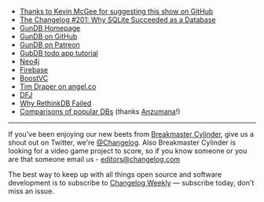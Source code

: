 - [Thanks to Kevin McGee for suggesting this show on GitHub](https://github.com/thechangelog/ping/issues/593)
- [The Changelog #201: Why SQLite Succeeded as a Database](https://changelog.com/podcast/201)
- [GunDB Homepage](http://gun.js.org/)
- [GunDB on GitHub](https://github.com/amark/gun)
- [GunDB on Patreon](https://www.patreon.com/gunDB)
- [GubDB todo app tutorial](http://gun.js.org/think.html)
- [Neo4j ](https://neo4j.com/)
- [Firebase](https://firebase.google.com/)
- [BoostVC](http://www.boost.vc/)
- [Tim Draper on angel.co](https://angel.co/timdraper)
- [DFJ](http://www.dfj.com/)
- [Why RethinkDB Failed](https://github.com/coffeemug/defstartup/blob/master/_drafts/why-rethinkdb-failed.md)
- [Comparisons of popular DBs](https://aphyr.com/tags/jepsen) (thanks [Anzumana](https://github.com/thechangelog/ping/issues/657)!)

---

If you've been enjoying our new beets from [Breakmaster Cylinder](https://soundcloud.com/breakmaster-cylinder), give us a shout out on Twitter, we're [@Changelog](https://twitter.com/changelog). Also Breakmaster Cylinder is looking for a video game project to score, so if you know someone or you are that someone email us - [editors@changelog.com](mailto:editors@changelog.com)

The best way to keep up with all things open source and software development is to subscribe to [Changelog Weekly](https://changelog.com/weekly) — subscribe today, don't miss an issue.